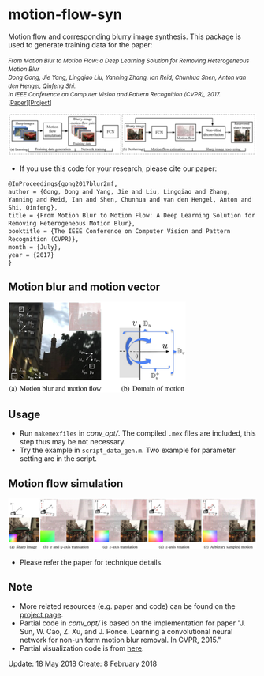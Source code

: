 # motion-flow-syn
Motion flow and corresponding blurry image synthesis. This package is used to generate training data for the paper:

<small>*From Motion Blur to Motion Flow: a Deep Learning Solution for Removing Heterogeneous Motion Blur  
Dong Gong, Jie Yang, Lingqiao Liu, Yanning Zhang, Ian Reid, Chunhua Shen, Anton van den Hengel, Qinfeng Shi.  
In IEEE Conference on Computer Vision and Pattern Recognition (CVPR), 2017.*  
\[[Paper](http://openaccess.thecvf.com/content_cvpr_2017/papers/Gong_From_Motion_Blur_CVPR_2017_paper.pdf)\]\[[Project](https://donggong1.github.io/blur2mflow.html)\]
</small>

<img src='imgs/overview.jpg' width=820> 

+ If you use this code for your research, please cite our paper:
````
@InProceedings{gong2017blur2mf,
author = {Gong, Dong and Yang, Jie and Liu, Lingqiao and Zhang, Yanning and Reid, Ian and Shen, Chunhua and van den Hengel, Anton and Shi, Qinfeng},
title = {From Motion Blur to Motion Flow: A Deep Learning Solution for Removing Heterogeneous Motion Blur},
booktitle = {The IEEE Conference on Computer Vision and Pattern Recognition (CVPR)},
month = {July},
year = {2017}
}
````


## Motion blur and motion vector
<img src='imgs/motion_blur_and_motion_flow.jpg' width=360>  
 

## Usage
+ Run `makemexfiles` in *conv_opt/*. The compiled `.mex` files are included, this step thus may be not necessary.
+ Try the example in `script_data_gen.m`. Two example for parameter setting are in the script.


## Motion flow simulation
<img src='imgs/motion_flow_sim.jpg' width=820> 

+ Please refer the paper for technique details.

## Note
+ More related resources (e.g. paper and code) can be found on the [project page](https://donggong1.github.io/blur2mflow.html).
+ Partial code in *conv_opt/* is based on the implementation for paper "J. Sun, W. Cao, Z. Xu, and J. Ponce. Learning a convolutional neural network for non-uniform motion blur removal. In CVPR, 2015."
+ Partial visualization code is from [here](http://people.seas.harvard.edu/~dqsun/publication/2014/ijcv_flow_code.zip).

Update: 18 May 2018
Create: 8 February 2018


